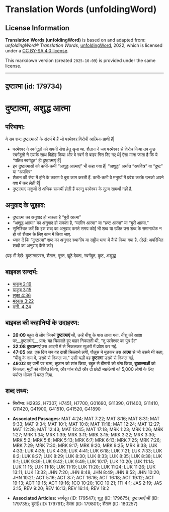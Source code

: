 # Translation Words (unfoldingWord)

## License Information

**Translation Words (unfoldingWord)** is based on and adapted from: _unfoldingWord® Translation Words_, [unfoldingWord](https://unfoldingword.org/utw), 2022, which is licensed under a [CC BY-SA 4.0 license](https://creativecommons.org/licenses/by-sa/4.0/legalcode.en).

This markdown version (created `2025-10-09`) is provided under the same license.



--------------------------------

## दुष्टात्मा (id: 179734)

दुष्टात्मा, अशुद्ध आत्मा
========================

परिभाषा:
--------

ये सब शब्द दुष्टात्माओं के संदर्भ में हैं जो परमेश्वर विरोधी आत्मिक प्राणी हैं\|

* परमेश्वर ने स्वर्गदूतों को अपनी सेवा हेतु सृजा था. शैतान ने जब परमेश्वर से विरोध किया तब कुछ स्वर्गदूतों ने उसके साथ विद्रोह किया और वे स्वर्ग से बाहर गिरा दिए गए थे\| ऐसा माना जाता है कि ये “पतित स्वर्गदूत” ही दुष्टात्माएं हैं\|
* इन दुष्टात्माओं को कभी\-कभी “अशुद्ध आत्माएं” भी कहा गया है\| “अशुद्ध” अर्थात “अपवित्र” या “दुष्ट” या “अपवित्र”
* शैतान की सेवा में होने के कारण वे बुरा काम करती हैं. कभी\-कभी वे मनुष्यों में प्रवेश करके उनको अपने वश में कर लेती हैं\|
* दुष्टात्माएं मनुष्यों से अधिक सामर्थी होती हैं परन्तु परमेश्वर के तुल्य सामर्थी नहीं हैं.

अनुवाद के सुझाव:
----------------

* दुष्टात्मा का अनुवाद हो सकता है “बुरी आत्मा”
* “अशुद्ध आत्मा” का अनुवाद हो सकता है, “मलीन आत्मा” या “भ्रष्ट आत्मा” या “बुरी आत्मा.”
* सुनिश्चित करें कि इस शब्द का अनुवाद करते समय कोई भी शब्द या उक्ति उस शब्द के समानार्थक न हो जो शैतान के लिए काम में लिया जाए.
* ध्यान दें कि “दुष्टात्मा” शब्द का अनुवाद स्थानीय या राष्ट्रीय भाषा में कैसे किया गया है. (देखें: अपरिचित शब्दों का अनुवाद कैसे करे)

(यह भी देखें: दुष्टात्माग्रस्त, शैतान, मूरत, झूठे देवता, स्वर्गदूत, दुष्ट, अशुद्ध)

बाइबल सन्दर्भ:
--------------

* [याकूब 2:19](https://ref.ly/Jas2:19)
* [याकूब 3:15](https://ref.ly/Jas3:15)
* [लूका 4:36](https://ref.ly/Luke4:36)
* [मरकुस 3:22](https://ref.ly/Mark3:22)
* [मत्ती. 4:24](https://ref.ly/Matt4:24)

बाइबल की कहानियों के उदाहरण:
----------------------------

* **26:09** बहुत से लोग जिनमें **दुष्टात्माएं** थी, उन्हें यीशु के पास लाया गया. यीशु की आज्ञा पर\_\_दुष्टात्माएं\_\_ प्राय: यह चिल्लाते हुए बाहर निकलती थी, “तू परमेश्वर का पुत्र है!”
* **32:08** **दुष्टात्माएं** उस आदमी में से निकलकर सूअरों में प्रवेश कर गईं.
* **47:05** अत: एक दिन जब वह दासी चिल्लाने लगी, पौलुस ने मुड़कर उस **आत्मा** से जो उसमे थी कहा, “यीशु के नाम में, उसमें से निकल जा." उसी घड़ी वह **दुष्टात्मा** उसमें से निकल गई.
* **49:02** वह पानी पर चला, तूफान को शांत किया, बहुत से बीमारों को चंगा किया, **दुष्टात्माओं** को निकाला, मुर्दों को जीवित किया, और पांच रोटी और दो छोटी मछलियों को 5,000 लोगों के लिए पर्याप्त भोजन में बदल दिया.

शब्द तथ्य:
----------

* सिरोंग्स: H2932, H7307, H7451, H7700, G01690, G11390, G11400, G11410, G11420, G41900, G41510, G41520, G41890

* **Associated Passages:** MAT 4:24; MAT 7:22; MAT 8:16; MAT 8:31; MAT 9:33; MAT 9:34; MAT 10:1; MAT 10:8; MAT 11:18; MAT 12:24; MAT 12:27; MAT 12:28; MAT 12:43; MAT 12:45; MAT 17:18; MRK 1:23; MRK 1:26; MRK 1:27; MRK 1:34; MRK 1:39; MRK 3:11; MRK 3:15; MRK 3:22; MRK 3:30; MRK 5:2; MRK 5:8; MRK 5:13; MRK 6:7; MRK 6:13; MRK 7:25; MRK 7:26; MRK 7:29; MRK 7:30; MRK 9:17; MRK 9:20; MRK 9:25; MRK 9:38; LUK 4:33; LUK 4:35; LUK 4:36; LUK 4:41; LUK 6:18; LUK 7:21; LUK 7:33; LUK 8:2; LUK 8:27; LUK 8:29; LUK 8:30; LUK 8:33; LUK 8:35; LUK 8:38; LUK 9:1; LUK 9:39; LUK 9:42; LUK 9:49; LUK 10:17; LUK 10:20; LUK 11:14; LUK 11:15; LUK 11:18; LUK 11:19; LUK 11:20; LUK 11:24; LUK 11:26; LUK 13:11; LUK 13:32; JHN 7:20; JHN 8:48; JHN 8:49; JHN 8:52; JHN 10:20; JHN 10:21; ACT 5:16; ACT 8:7; ACT 16:16; ACT 16:18; ACT 19:12; ACT 19:13; ACT 19:15; ACT 19:16; 1CO 10:20; 1CO 10:21; 1TI 4:1; JAS 2:19; JAS 3:15; REV 9:20; REV 16:13; REV 16:14; REV 18:2
* **Associated Articles:** स्वर्गदूत (ID: 179547); शुद्ध (ID: 179675); दुष्टात्माएँ थीं (ID: 179735); बुराई (ID: 179791); देवता (ID: 179801); शैतान (ID: 180257)

